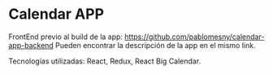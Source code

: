 # Calendar APP

FrontEnd previo al build de la app: https://github.com/pablomesny/calendar-app-backend
Pueden encontrar la descripción de la app en el mismo link.


Tecnologías utilizadas: React, Redux, React Big Calendar.
